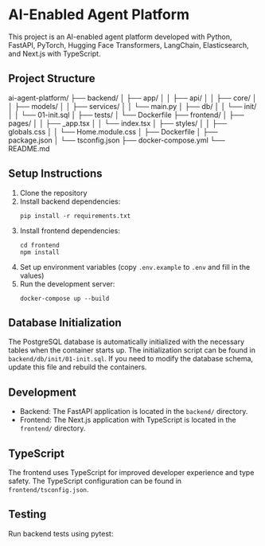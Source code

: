 # AI-Enabled Agent Platform

This project is an AI-enabled agent platform developed with Python, FastAPI, PyTorch, Hugging Face Transformers, LangChain, Elasticsearch, and Next.js with TypeScript.

## Project Structure

ai-agent-platform/
├── backend/
│   ├── app/
│   │   ├── api/
│   │   ├── core/
│   │   ├── models/
│   │   ├── services/
│   │   └── main.py
│   ├── db/
│   │   └── init/
│   │       └── 01-init.sql
│   ├── tests/
│   └── Dockerfile
├── frontend/
│   ├── pages/
│   │   ├── _app.tsx
│   │   └── index.tsx
│   ├── styles/
│   │   ├── globals.css
│   │   └── Home.module.css
│   ├── Dockerfile
│   ├── package.json
│   └── tsconfig.json
├── docker-compose.yml
└── README.md

## Setup Instructions

1. Clone the repository
2. Install backend dependencies:
   ```
   pip install -r requirements.txt
   ```
3. Install frontend dependencies:
   ```
   cd frontend
   npm install
   ```
4. Set up environment variables (copy `.env.example` to `.env` and fill in the values)
5. Run the development server:
   ```
   docker-compose up --build
   ```

## Database Initialization

The PostgreSQL database is automatically initialized with the necessary tables when the container starts up. The initialization script can be found in `backend/db/init/01-init.sql`. If you need to modify the database schema, update this file and rebuild the containers.

## Development

- Backend: The FastAPI application is located in the `backend/` directory.
- Frontend: The Next.js application with TypeScript is located in the `frontend/` directory.

## TypeScript

The frontend uses TypeScript for improved developer experience and type safety. The TypeScript configuration can be found in `frontend/tsconfig.json`.

## Testing

Run backend tests using pytest:
